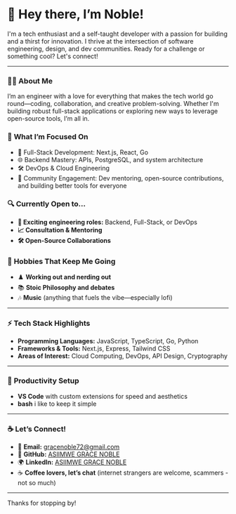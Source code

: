 # 👋 Hey there, I’m Noble!

I'm a tech enthusiast and a self-taught developer with a passion for building and a thirst for innovation. I thrive at the intersection of software engineering, design, and dev communities. Ready for a challenge or something cool? Let's connect!

---

### 👨‍💻 **About Me**  
I’m an engineer with a love for everything that makes the tech world go round—coding, collaboration, and creative problem-solving. Whether I'm building robust full-stack applications or exploring new ways to leverage open-source tools, I’m all in.

### 🎯 **What I’m Focused On**  
- 🚀 Full-Stack Development: Next.js, React, Go
- 🌐 Backend Mastery: APIs, PostgreSQL, and system architecture
- 🛠 DevOps & Cloud Engineering
- 👥 Community Engagement: Dev mentoring, open-source contributions, and building better tools for everyone

### 🔍 **Currently Open to...**
- **🚀 Exciting engineering roles:** Backend, Full-Stack, or DevOps 
- **📈 Consultation & Mentoring**  
- **🛠 Open-Source Collaborations**

### 🎲 **Hobbies That Keep Me Going**
- ♟️ **Working out and nerding out**
- 📚 **Stoic Philosophy and debates**
- 🎶 **Music** (anything that fuels the vibe—especially lofi)

---

### ⚡ **Tech Stack Highlights**  
- **Programming Languages:** JavaScript, TypeScript, Go, Python
- **Frameworks & Tools:** Next.js, Express, Tailwind CSS
- **Areas of Interest:** Cloud Computing, DevOps, API Design, Cryptography

---

### 🎨 **Productivity Setup**  
- **VS Code** with custom extensions for speed and aesthetics
- **bash** i like to keep it simple

---

### ☕ **Let’s Connect!**  
- 📧 **Email:** gracenoble72@gmail.com  
- 🐙 **GitHub:** [ASIIMWE GRACE NOBLE](https://github.com/GRACENOBLE)  
- 🌍 **LinkedIn:** [ASIIMWE GRACE NOBLE](https://www.linkedin.com/in/asiimwenoble)  
- ☕ **Coffee lovers, let’s chat** (internet strangers are welcome, scammers - not so much)  

---

Thanks for stopping by!
